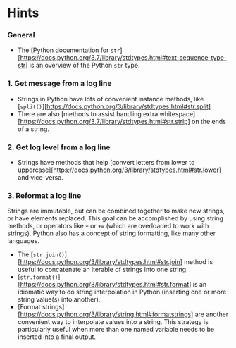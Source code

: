 # Hints

### General

- The [Python documentation for `str`][https://docs.python.org/3.7/library/stdtypes.html#text-sequence-type-str] is an overview of the Python `str` type.

### 1. Get message from a log line

 - Strings in Python have lots of convenient instance methods, like [`split()`][https://docs.python.org/3/library/stdtypes.html#str.split]
 - There are also [methods to assist handling extra whitespace][https://docs.python.org/3.7/library/stdtypes.html#str.strip] on the ends of a string.

### 2. Get log level from a log line

 - Strings have methods that help [convert letters from lower to uppercase][https://docs.python.org/3/library/stdtypes.html#str.lower] and vice-versa.

### 3. Reformat a log line

Strings are immutable, but can be combined together to make new strings, or have elements replaced. This goal can be accomplished by using string methods, or operators like `+` or `+=` (which are overloaded to work with strings).
Python also has a concept of string formatting, like many other languages.

 - The [`str.join()`][https://docs.python.org/3/library/stdtypes.html#str.join] method is useful to concatenate an iterable of strings into one string.
 - [`str.format()`][https://docs.python.org/3/library/stdtypes.html#str.format] is an idiomatic way to do string interpolation in Python (inserting one or more string value(s) into another).
 - [Format strings][https://docs.python.org/3/library/string.html#formatstrings] are another convenient way to interpolate values into a string. This strategy is particularly useful when more than one named variable needs to be inserted into a final output.
